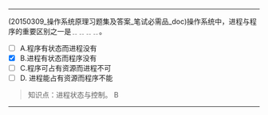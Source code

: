 ---
(20150309_操作系统原理习题集及答案_笔试必需品_doc)操作系统中，进程与程序的重要区别之一是﹎﹎﹎﹎。
- [ ] A.程序有状态而进程没有 
- [x] B.进程有状态而程序没有 
- [ ] C.程序可占有资源而进程不可 
- [ ] D. 进程能占有资源而程序不能

> 知识点：进程状态与控制。
> B

---